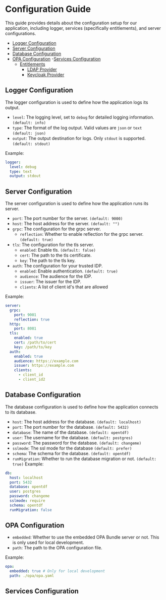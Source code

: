 # Configuration Guide

This guide provides details about the configuration setup for our application, including logger, services (specifically entitlements), and server configurations.

- [Logger Configuration](#logger-configuration)
- [Server Configuration](#server-configuration)
- [Database Configuration](#database-configuration)
- [OPA Configuration](#opa-configuration)
-[Services Configuration](#services-configuration)
  - [Entitlements](#entitlements)
    - [LDAP Provider](#ldap-provider)
    - [Keycloak Provider](#keycloak-provider)

## Logger Configuration

The logger configuration is used to define how the application logs its output.

- `level`: The logging level, set to `debug` for detailed logging information. `(default: info)`
- `type`: The format of the log output. Valid values are `json` or `text` `(default: json)`
- `output`: The output destination for logs. Only `stdout` is supported. `(default: stdout)`

Example:

```yaml
logger:
  level: debug
  type: text
  output: stdout
```

## Server Configuration

The server configuration is used to define how the application runs its server.

- `port`: The port number for the server. `(default: 9000)`
- `host`: The host address for the server. `(default: "")`
- `grpc`: The configuration for the grpc server.
  - `reflection`: Whether to enable reflection for the grpc server. `(default: true)`
- `tls`: The configuration for the tls server.
  - `enabled`: Enable tls. `(default: false)`
  - `cert`: The path to the tls certificate.
  - `key`: The path to the tls key.
- `auth`: The configuration for your trusted IDP.
  - `enabled`: Enable authentication. `(default: true)`
  - `audience`: The audience for the IDP.
  - `issuer`: The issuer for the IDP.
  - `clients`: A list of client id's that are allowed

Example:

```yaml
server:
  grpc:
    port: 9001 
    reflection: true
  http:
    port: 8081
  tls:
    enabled: true
    cert: /path/to/cert
    key: /path/to/key
  auth:
    enabled: true
    audience: https://example.com
    issuer: https://example.com
    clients:
      - client_id
      - client_id2
```

## Database Configuration

The database configuration is used to define how the application connects to its database.

- `host`: The host address for the database. `(default: localhost)`
- `port`: The port number for the database. `(default: 5432)`
- `database`: The name of the database. `(default: opentdf)`
- `user`: The username for the database. `(default: postgres)`
- `password`: The password for the database. `(default: changeme)`
- `sslmode`: The ssl mode for the database `(default: prefer)`
- `schema`: The schema for the database. `(default: opentdf)`
- `runMigration`: Whether to run the database migration or not. `(default: true)`
Example:

```yaml
db:
  host: localhost
  port: 5432
  database: opentdf
  user: postgres
  password: changeme
  sslmode: require
  schema: opentdf
  runMigration: false
```

## OPA Configuration

- `embedded`: Whether to use the embedded OPA Bundle server or not. This is only used for local development.
- `path`: The path to the OPA configuration file.

Example:

```yaml
opa:
  embedded: true # Only for local development
  path: ./opa/opa.yaml
```

## Services Configuration